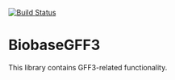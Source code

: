 [![Build Status](https://travis-ci.org/eggzilla/BiobaseGFF3.svg?branch=master)](https://travis-ci.org/eggzilla/BiobaseGFF3)

# BiobaseGFF3

This library contains GFF3-related functionality.

